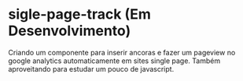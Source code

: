 # sigle-page-track (Em Desenvolvimento)
Criando um componente para inserir ancoras e fazer um pageview no google analytics automaticamente em sites single page.
Também aproveitando para estudar um pouco de javascript. 

